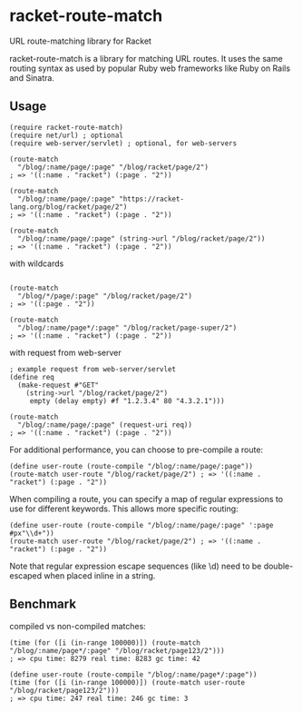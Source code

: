 # racket-route-match
URL route-matching library for Racket 

racket-route-match is a library for matching URL routes. It uses the same routing syntax as used by popular Ruby web frameworks like Ruby on Rails and Sinatra.

## Usage
```racket
(require racket-route-match)
(require net/url) ; optional
(require web-server/servlet) ; optional, for web-servers

(route-match 
  "/blog/:name/page/:page" "/blog/racket/page/2") 
; => '((:name . "racket") (:page . "2"))

(route-match 
  "/blog/:name/page/:page" "https://racket-lang.org/blog/racket/page/2") 
; => '((:name . "racket") (:page . "2"))

(route-match 
  "/blog/:name/page/:page" (string->url "/blog/racket/page/2")) 
; => '((:name . "racket") (:page . "2"))
```
with wildcards
```racket

(route-match 
  "/blog/*/page/:page" "/blog/racket/page/2")
; => '((:page . "2"))

(route-match 
  "/blog/:name/page*/:page" "/blog/racket/page-super/2")
; => '((:name . "racket") (:page . "2"))
```

with request from web-server
```racket
; example request from web-server/servlet
(define req 
  (make-request #"GET" 
    (string->url "/blog/racket/page/2") 
     empty (delay empty) #f "1.2.3.4" 80 "4.3.2.1"))) 

(route-match 
  "/blog/:name/page/:page" (request-uri req)) 
; => '((:name . "racket") (:page . "2"))

```

 For additional performance, you can choose to pre-compile a route:
```racket
(define user-route (route-compile "/blog/:name/page/:page"))
(route-match user-route "/blog/racket/page/2") ; => '((:name . "racket") (:page . "2"))
```

When compiling a route, you can specify a map of regular expressions to use for different keywords. This allows more specific routing:
```racket
(define user-route (route-compile "/blog/:name/page/:page" ':page #px"\\d+"))
(route-match user-route "/blog/racket/page/2") ; => '((:name . "racket") (:page . "2"))
```
Note that regular expression escape sequences (like \d) need to be double-escaped when placed inline in a string.

## Benchmark 
compiled vs non-compiled matches:

```racket
(time (for ([i (in-range 100000)]) (route-match "/blog/:name/page*/:page" "/blog/racket/page123/2")))
; => cpu time: 8279 real time: 8283 gc time: 42

(define user-route (route-compile "/blog/:name/page*/:page"))
(time (for ([i (in-range 100000)]) (route-match user-route "/blog/racket/page123/2")))
; => cpu time: 247 real time: 246 gc time: 3
``` 

